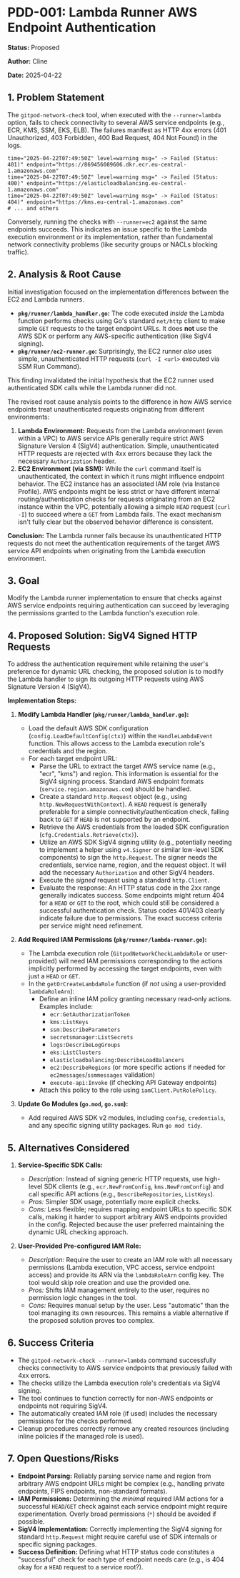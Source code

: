 # PDD-001: Lambda Runner AWS Endpoint Authentication

**Status:** Proposed

**Author:** Cline

**Date:** 2025-04-22

## 1. Problem Statement

The `gitpod-network-check` tool, when executed with the `--runner=lambda` option, fails to check connectivity to several AWS service endpoints (e.g., ECR, KMS, SSM, EKS, ELB). The failures manifest as HTTP 4xx errors (401 Unauthorized, 403 Forbidden, 400 Bad Request, 404 Not Found) in the logs.

```
time="2025-04-22T07:49:50Z" level=warning msg=" -> Failed (Status: 401)" endpoint="https://869456089606.dkr.ecr.eu-central-1.amazonaws.com"
time="2025-04-22T07:49:50Z" level=warning msg=" -> Failed (Status: 400)" endpoint="https://elasticloadbalancing.eu-central-1.amazonaws.com"
time="2025-04-22T07:49:50Z" level=warning msg=" -> Failed (Status: 404)" endpoint="https://kms.eu-central-1.amazonaws.com"
# ... and others
```

Conversely, running the checks with `--runner=ec2` against the same endpoints succeeds. This indicates an issue specific to the Lambda execution environment or its implementation, rather than fundamental network connectivity problems (like security groups or NACLs blocking traffic).

## 2. Analysis & Root Cause

Initial investigation focused on the implementation differences between the EC2 and Lambda runners.

*   **`pkg/runner/lambda_handler.go`:** The code executed *inside* the Lambda function performs checks using Go's standard `net/http` client to make simple `GET` requests to the target endpoint URLs. It does **not** use the AWS SDK or perform any AWS-specific authentication (like SigV4 signing).
*   **`pkg/runner/ec2-runner.go`:** Surprisingly, the EC2 runner *also* uses simple, unauthenticated HTTP requests (`curl -I <url>` executed via SSM Run Command).

This finding invalidated the initial hypothesis that the EC2 runner used authenticated SDK calls while the Lambda runner did not.

The revised root cause analysis points to the difference in how AWS service endpoints treat unauthenticated requests originating from different environments:

1.  **Lambda Environment:** Requests from the Lambda environment (even within a VPC) to AWS service APIs generally require strict AWS Signature Version 4 (SigV4) authentication. Simple, unauthenticated HTTP requests are rejected with 4xx errors because they lack the necessary `Authorization` header.
2.  **EC2 Environment (via SSM):** While the `curl` command itself is unauthenticated, the context in which it runs might influence endpoint behavior. The EC2 instance has an associated IAM role (via Instance Profile). AWS endpoints might be less strict or have different internal routing/authentication checks for requests originating from an EC2 instance within the VPC, potentially allowing a simple `HEAD` request (`curl -I`) to succeed where a `GET` from Lambda fails. The exact mechanism isn't fully clear but the observed behavior difference is consistent.

**Conclusion:** The Lambda runner fails because its unauthenticated HTTP requests do not meet the authentication requirements of the target AWS service API endpoints when originating from the Lambda execution environment.

## 3. Goal

Modify the Lambda runner implementation to ensure that checks against AWS service endpoints requiring authentication can succeed by leveraging the permissions granted to the Lambda function's execution role.

## 4. Proposed Solution: SigV4 Signed HTTP Requests

To address the authentication requirement while retaining the user's preference for dynamic URL checking, the proposed solution is to modify the Lambda handler to sign its outgoing HTTP requests using AWS Signature Version 4 (SigV4).

**Implementation Steps:**

1.  **Modify Lambda Handler (`pkg/runner/lambda_handler.go`):**
    *   Load the default AWS SDK configuration (`config.LoadDefaultConfig(ctx)`) within the `HandleLambdaEvent` function. This allows access to the Lambda execution role's credentials and the region.
    *   For each target endpoint URL:
        *   Parse the URL to extract the target AWS service name (e.g., "ecr", "kms") and region. This information is essential for the SigV4 signing process. Standard AWS endpoint formats (`service.region.amazonaws.com`) should be handled.
        *   Create a standard `http.Request` object (e.g., using `http.NewRequestWithContext`). A `HEAD` request is generally preferable for a simple connectivity/authentication check, falling back to `GET` if `HEAD` is not supported by an endpoint.
        *   Retrieve the AWS credentials from the loaded SDK configuration (`cfg.Credentials.Retrieve(ctx)`).
        *   Utilize an AWS SDK SigV4 signing utility (e.g., potentially needing to implement a helper using `v4.Signer` or similar low-level SDK components) to sign the `http.Request`. The signer needs the credentials, service name, region, and the request object. It will add the necessary `Authorization` and other SigV4 headers.
        *   Execute the *signed* request using a standard `http.Client`.
        *   Evaluate the response: An HTTP status code in the 2xx range generally indicates success. Some endpoints might return 404 for a `HEAD` or `GET` to the root, which could still be considered a successful authentication check. Status codes 401/403 clearly indicate failure due to permissions. The exact success criteria per service might need refinement.

2.  **Add Required IAM Permissions (`pkg/runner/lambda-runner.go`):**
    *   The Lambda execution role (`GitpodNetworkCheckLambdaRole` or user-provided) will need IAM permissions corresponding to the actions implicitly performed by accessing the target endpoints, even with just a `HEAD` or `GET`.
    *   In the `getOrCreateLambdaRole` function (if *not* using a user-provided `lambdaRoleArn`):
        *   Define an inline IAM policy granting necessary read-only actions. Examples include:
            *   `ecr:GetAuthorizationToken`
            *   `kms:ListKeys`
            *   `ssm:DescribeParameters`
            *   `secretsmanager:ListSecrets`
            *   `logs:DescribeLogGroups`
            *   `eks:ListClusters`
            *   `elasticloadbalancing:DescribeLoadBalancers`
            *   `ec2:DescribeRegions` (or more specific actions if needed for `ec2messages`/`ssmmessages` validation)
            *   `execute-api:Invoke` (if checking API Gateway endpoints)
        *   Attach this policy to the role using `iamClient.PutRolePolicy`.

3.  **Update Go Modules (`go.mod`, `go.sum`):**
    *   Add required AWS SDK v2 modules, including `config`, `credentials`, and any specific signing utility packages. Run `go mod tidy`.

## 5. Alternatives Considered

1.  **Service-Specific SDK Calls:**
    *   *Description:* Instead of signing generic HTTP requests, use high-level SDK clients (e.g., `ecr.NewFromConfig`, `kms.NewFromConfig`) and call specific API actions (e.g., `DescribeRepositories`, `ListKeys`).
    *   *Pros:* Simpler SDK usage, potentially more explicit checks.
    *   *Cons:* Less flexible; requires mapping endpoint URLs to specific SDK calls, making it harder to support arbitrary AWS endpoints provided in the config. Rejected because the user preferred maintaining the dynamic URL checking approach.

2.  **User-Provided Pre-configured IAM Role:**
    *   *Description:* Require the user to create an IAM role with all necessary permissions (Lambda execution, VPC access, service endpoint access) and provide its ARN via the `lambdaRoleArn` config key. The tool would skip role creation and use the provided one.
    *   *Pros:* Shifts IAM management entirely to the user, requires no permission logic changes in the tool.
    *   *Cons:* Requires manual setup by the user. Less "automatic" than the tool managing its own resources. This remains a viable alternative if the proposed solution proves too complex.

## 6. Success Criteria

*   The `gitpod-network-check --runner=lambda` command successfully checks connectivity to AWS service endpoints that previously failed with 4xx errors.
*   The checks utilize the Lambda execution role's credentials via SigV4 signing.
*   The tool continues to function correctly for non-AWS endpoints or endpoints not requiring SigV4.
*   The automatically created IAM role (if used) includes the necessary permissions for the checks performed.
*   Cleanup procedures correctly remove any created resources (including inline policies if the managed role is used).

## 7. Open Questions/Risks

*   **Endpoint Parsing:** Reliably parsing service name and region from arbitrary AWS endpoint URLs might be complex (e.g., handling private endpoints, FIPS endpoints, non-standard formats).
*   **IAM Permissions:** Determining the *minimal* required IAM actions for a successful `HEAD`/`GET` check against each service endpoint might require experimentation. Overly broad permissions (`*`) should be avoided if possible.
*   **SigV4 Implementation:** Correctly implementing the SigV4 signing for standard `http.Request` might require careful use of SDK internals or specific signing packages.
*   **Success Definition:** Defining what HTTP status code constitutes a "successful" check for each type of endpoint needs care (e.g., is 404 okay for a `HEAD` request to a service root?).

